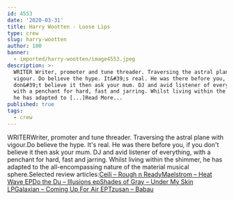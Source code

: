 ```yaml
---
id: 4553
date: '2020-03-31'
title: Harry Wootten - Loose Lips
type: crew
slug: harry-wootten
author: 100
banner:
  - imported/harry-wootten/image4553.jpeg
description: >-
  WRITER Writer, promoter and tune threader. Traversing the astral plane with
  vigour. Do believe the hype. It&#39;s real. He was there before you, if you
  don&#39;t believe it then ask your mum. DJ and avid listener of everything,
  with a penchant for hard, fast and jarring. Whilst living within the shimmer,
  he has adapted to [...]Read More...
published: true
tags:
  - crew
---
```

WRITERWriter, promoter and tune threader. Traversing the astral plane with vigour.Do believe the hype. It's real. He was there before you, if you don't believe it then ask your mum. DJ and avid listener of everything, with a penchant for hard, fast and jarring. Whilst living within the shimmer, he has adapted to the all-encompassing nature of the material musical sphere.Selected review articles:[](http://loose-lips.co.uk/blog/ceili-rough-n-ready)[Ceili – Rough n Ready](http://loose-lips.co.uk/blog/ceili-rough-n-ready)[](http://loose-lips.co.uk/blog/maelstrom-heat-wave-ep)[Maelstrom – Heat Wave EP](http://loose-lips.co.uk/blog/maelstrom-heat-wave-ep)[](http://loose-lips.co.uk/blog/do-the-du-illusions-ep)[Do the Du – Illusions ep](http://loose-lips.co.uk/blog/do-the-du-illusions-ep)[](http://loose-lips.co.uk/blog/shades-of-gray-under-my-skin-lp)[Shades of Gray – Under My Skin LP](http://loose-lips.co.uk/blog/shades-of-gray-under-my-skin-lp)[](http://loose-lips.co.uk/blog/galaxian-coming-up-for-air-ep)[Galaxian – Coming Up For Air EP](http://loose-lips.co.uk/blog/galaxian-coming-up-for-air-ep)[Tzusan – Babau](http://loose-lips.co.uk/blog/tzusan-babau)
